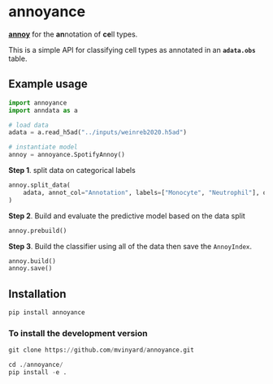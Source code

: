 # annoyance

[**annoy**](https://github.com/spotify/annoy) for the **an**notation of **ce**ll types. 

This is a simple API for classifying cell types as annotated in an **`adata.obs`** table. 

## Example usage

```python
import annoyance
import anndata as a

# load data
adata = a.read_h5ad("../inputs/weinreb2020.h5ad")

# instantiate model
annoy = annoyance.SpotifyAnnoy()
```

**Step 1**. split data on categorical labels
```python
annoy.split_data(
    adata, annot_col="Annotation", labels=["Monocyte", "Neutrophil"], on="X_pca"
)
```

**Step 2**. Build and evaluate the predictive model based on the data split

```python
annoy.prebuild()
```

**Step 3**. Build the classifier using all of the data then save the `AnnoyIndex`. 
```python
annoy.build()
annoy.save()
```


## Installation

```python
pip install annoyance
```

### To install the development version

```python
git clone https://github.com/mvinyard/annoyance.git

cd ./annoyance/
pip install -e .
```
